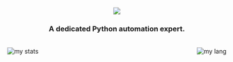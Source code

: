 <h1 align="center">
    <img src="https://readme-typing-svg.herokuapp.com/?font=Righteous&size=35&center=true&vCenter=true&width=500&height=70&duration=4000&lines=Hi+There!+👋;+I'm+Sujit!;" />
</h1>

<h3 align="center">A dedicated Python automation expert.</h3>

<br/>

<img align="left" alt="my stats" src="https://github-readme-stats.vercel.app/api?username=ssujitx&show_icons=True"/>
<img align="right" alt="my lang" src="https://github-readme-stats.vercel.app/api/top-langs/?username=ssujitx&layout=compact"/>
